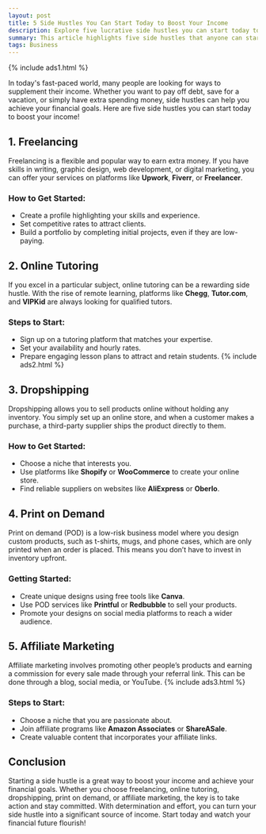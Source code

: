 ```yaml
---
layout: post
title: 5 Side Hustles You Can Start Today to Boost Your Income
description: Explore five lucrative side hustles you can start today to boost your income. From freelancing and online tutoring to dropshipping and affiliate marketing, find the perfect side gig to achieve your financial goals.
summary: This article highlights five side hustles that anyone can start immediately to increase their income. It covers freelancing, online tutoring, dropshipping, print on demand, and affiliate marketing, providing actionable steps for each. Whether you're looking to pay off debt or save for a dream vacation, these flexible and rewarding side gigs can help you achieve your financial aspirations. Start your journey to financial empowerment today!
tags: Business
---
```


{% include ads1.html %}

In today's fast-paced world, many people are looking for ways to supplement their income. Whether you want to pay off debt, save for a vacation, or simply have extra spending money, side hustles can help you achieve your financial goals. Here are five side hustles you can start today to boost your income!

## 1. Freelancing

Freelancing is a flexible and popular way to earn extra money. If you have skills in writing, graphic design, web development, or digital marketing, you can offer your services on platforms like **Upwork**, **Fiverr**, or **Freelancer**.

### How to Get Started:
- Create a profile highlighting your skills and experience.
- Set competitive rates to attract clients.
- Build a portfolio by completing initial projects, even if they are low-paying.

## 2. Online Tutoring

If you excel in a particular subject, online tutoring can be a rewarding side hustle. With the rise of remote learning, platforms like **Chegg**, **Tutor.com**, and **VIPKid** are always looking for qualified tutors.

### Steps to Start:
- Sign up on a tutoring platform that matches your expertise.
- Set your availability and hourly rates.
- Prepare engaging lesson plans to attract and retain students.
{% include ads2.html %}
## 3. Dropshipping

Dropshipping allows you to sell products online without holding any inventory. You simply set up an online store, and when a customer makes a purchase, a third-party supplier ships the product directly to them.

### How to Get Started:
- Choose a niche that interests you.
- Use platforms like **Shopify** or **WooCommerce** to create your online store.
- Find reliable suppliers on websites like **AliExpress** or **Oberlo**.

## 4. Print on Demand

Print on demand (POD) is a low-risk business model where you design custom products, such as t-shirts, mugs, and phone cases, which are only printed when an order is placed. This means you don’t have to invest in inventory upfront.

### Getting Started:
- Create unique designs using free tools like **Canva**.
- Use POD services like **Printful** or **Redbubble** to sell your products.
- Promote your designs on social media platforms to reach a wider audience.

## 5. Affiliate Marketing

Affiliate marketing involves promoting other people’s products and earning a commission for every sale made through your referral link. This can be done through a blog, social media, or YouTube.
{% include ads3.html %}
### Steps to Start:
- Choose a niche that you are passionate about.
- Join affiliate programs like **Amazon Associates** or **ShareASale**.
- Create valuable content that incorporates your affiliate links.

## Conclusion

Starting a side hustle is a great way to boost your income and achieve your financial goals. Whether you choose freelancing, online tutoring, dropshipping, print on demand, or affiliate marketing, the key is to take action and stay committed. With determination and effort, you can turn your side hustle into a significant source of income. Start today and watch your financial future flourish!
